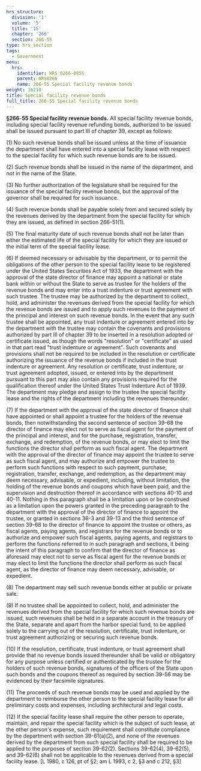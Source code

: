 ```yaml
---
hrs_structure:
  division: '1'
  volume: '5'
  title: '15'
  chapter: '266'
  section: 266-55
type: hrs_section
tags:
  - Government
menu:
  hrs:
    identifier: HRS_0266-0055
    parent: HRS0266
    name: 266-55 Special facility revenue bonds
weight: 16210
title: Special facility revenue bonds
full_title: 266-55 Special facility revenue bonds
---
```

**§266**-**55 Special facility revenue bonds.** All special facility revenue bonds, including special facility revenue refunding bonds, authorized to be issued shall be issued pursuant to part III of chapter 39, except as follows:

(1) No such revenue bonds shall be issued unless at the time of issuance the department shall have entered into a special facility lease with respect to the special facility for which such revenue bonds are to be issued.

(2) Such revenue bonds shall be issued in the name of the department, and not in the name of the State.

(3) No further authorization of the legislature shall be required for the issuance of the special facility revenue bonds, but the approval of the governor shall be required for such issuance.

(4) Such revenue bonds shall be payable solely from and secured solely by the revenues derived by the department from the special facility for which they are issued, as defined in section 266-51(1).

(5) The final maturity date of such revenue bonds shall not be later than either the estimated life of the special facility for which they are issued or the initial term of the special facility lease.

(6) If deemed necessary or advisable by the department, or to permit the obligations of the other person to the special facility lease to be registered under the United States Securities Act of 1933, the department with the approval of the state director of finance may appoint a national or state bank within or without the State to serve as trustee for the holders of the revenue bonds and may enter into a trust indenture or trust agreement with such trustee. The trustee may be authorized by the department to collect, hold, and administer the revenues derived from the special facility for which the revenue bonds are issued and to apply such revenues to the payment of the principal and interest on such revenue bonds. In the event that any such trustee shall be appointed, any trust indenture or agreement entered into by the department with the trustee may contain the covenants and provisions authorized by part III of chapter 39 to be inserted in a resolution adopted or certificate issued, as though the words "resolution" or "certificate" as used in that part read "trust indenture or agreement". Such covenants and provisions shall not be required to be included in the resolution or certificate authorizing the issuance of the revenue bonds if included in the trust indenture or agreement. Any resolution or certificate, trust indenture, or trust agreement adopted, issued, or entered into by the department pursuant to this part may also contain any provisions required for the qualification thereof under the United States Trust Indenture Act of 1939\. The department may pledge and assign to the trustee the special facility lease and the rights of the department including the revenues thereunder.

(7) If the department with the approval of the state director of finance shall have appointed or shall appoint a trustee for the holders of the revenue bonds, then notwithstanding the second sentence of section 39-68 the director of finance may elect not to serve as fiscal agent for the payment of the principal and interest, and for the purchase, registration, transfer, exchange, and redemption, of the revenue bonds, or may elect to limit the functions the director shall perform as such fiscal agent. The department with the approval of the director of finance may appoint the trustee to serve as such fiscal agent, and may authorize and empower the trustee to perform such functions with respect to such payment, purchase, registration, transfer, exchange, and redemption, as the department may deem necessary, advisable, or expedient, including, without limitation, the holding of the revenue bonds and coupons which have been paid, and the supervision and destruction thereof in accordance with sections 40-10 and 40-11\. Nothing in this paragraph shall be a limitation upon or be construed as a limitation upon the powers granted in the preceding paragraph to the department with the approval of the director of finance to appoint the trustee, or granted in sections 36-3 and 39-13 and the third sentence of section 39-68 to the director of finance to appoint the trustee or others, as fiscal agents, paying agents, and registrars for the revenue bonds or to authorize and empower such fiscal agents, paying agents, and registrars to perform the functions referred to in such paragraph and sections, it being the intent of this paragraph to confirm that the director of finance as aforesaid may elect not to serve as fiscal agent for the revenue bonds or may elect to limit the functions the director shall perform as such fiscal agent, as the director of finance may deem necessary, advisable, or expedient.

(8) The department may sell such revenue bonds either at public or private sale.

(9) If no trustee shall be appointed to collect, hold, and administer the revenues derived from the special facility for which such revenue bonds are issued, such revenues shall be held in a separate account in the treasury of the State, separate and apart from the harbor special fund, to be applied solely to the carrying out of the resolution, certificate, trust indenture, or trust agreement authorizing or securing such revenue bonds.

(10) If the resolution, certificate, trust indenture, or trust agreement shall provide that no revenue bonds issued thereunder shall be valid or obligatory for any purpose unless certified or authenticated by the trustee for the holders of such revenue bonds, signatures of the officers of the State upon such bonds and the coupons thereof as required by section 39-56 may be evidenced by their facsimile signatures.

(11) The proceeds of such revenue bonds may be used and applied by the department to reimburse the other person to the special facility lease for all preliminary costs and expenses, including architectural and legal costs.

(12) If the special facility lease shall require the other person to operate, maintain, and repair the special facility which is the subject of such lease, at the other person's expense, such requirement shall constitute compliance by the department with section 39-61(a)(2), and none of the revenues derived by the department from such special facility shall be required to be applied to the purposes of section 39-62(2). Sections 39-62(4), 39-62(5), and 39-62(6) shall not be applicable to the revenues derived from a special facility lease. [L 1980, c 126, pt of §2; am L 1993, c 2, §3 and c 212, §3]